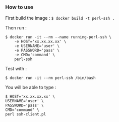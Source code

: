 ### How to use
First build the image :
`$ docker build -t perl-ssh .`

Then run :
```
$ docker run -it --rm --name running-perl-ssh \
    -e HOST='xx.xx.xx.xx' \
    -e USERNAME='user' \
    -e PASSWORD='pass' \
    -e CMD='command' \
    perl-ssh
```

Test with :

`$ docker run -it --rm perl-ssh /bin/bash`

You will be able to type :

```
$ HOST='xx.xx.xx.xx' \
USERNAME='user' \
PASSWORD='pass' \
CMD='command' \
perl ssh-client.pl
```

